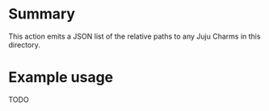 # Summary

This action emits a JSON list of the relative paths to any Juju Charms in this directory.

# Example usage

TODO
